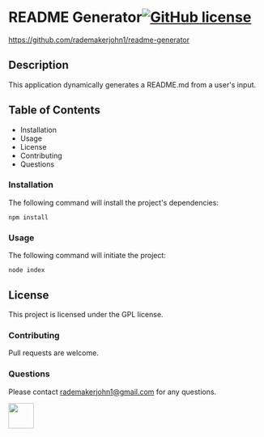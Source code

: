 
# README Generator[![GitHub license](https://img.shields.io/badge/license-GPL-blue.svg)](https://github.com/rademakerjohn1/readme-generator)
https://github.com/rademakerjohn1/readme-generator


## Description
This application dynamically generates a README.md from a user's input.

## Table of Contents
* Installation
* Usage
* License
* Contributing
* Questions

### Installation
The following command will install the project's dependencies:

```
npm install
```

### Usage
The following command will initiate the project:

```
node index
```

## License

This project is licensed under the GPL license.

### Contributing
Pull requests are welcome.

### Questions
Please contact rademakerjohn1@gmail.com for any questions.

<img src="https://github.com/rademakerjohn1.png" width="50"></img>
